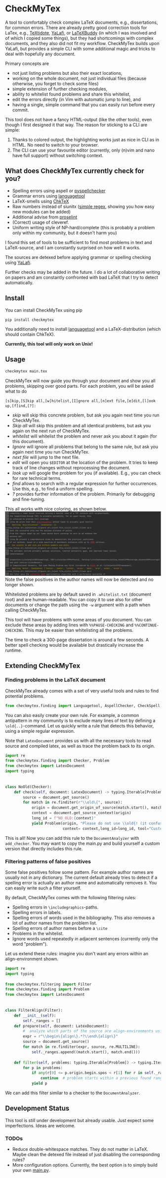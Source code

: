 # CheckMyTex

A tool to comfortably check complex LaTeX documents, e.g., dissertations, for common errors.
There are already pretty good correction tools for LaTex, e.g., [TeXtidote](https://github.com/sylvainhalle/textidote),
[YaLafi](https://github.com/matze-dd/YaLafi), or [LaTeXBuddy](https://gitlab.com/LaTeXBuddy/LaTeXBuddy) (in which I was
involved and of which I copied some things), but they had shortcomings with complex documents, and they also did not
fit my workflow. CheckMyTex builds upon YaLafi, but provides a simple CLI with some additional magic and tricks to deal
with hopefully any document.

Primary concepts are
* not just listing problems but also their exact locations,
* working on the whole document, not just individual files (because otherwise, you forget to check some files)
* simple extension of further checking modules,
* ability to whitelist found problems and share this whitelist,
* edit the errors directly (in Vim with automatic jump to line), and
* having a single, simple command that you can easily run before every commit.

This tool does not have a fancy HTML-output (like the other tools), even though I first designed it that way.
The reason for sticking to a CLI are simple:
1. Thanks to colored output, the highlighting works just as nice in CLI as in HTML. No need to switch to your browser.
2. The CLI can use your favourite editor (currently, only (n)vim and nano have full support) without switching context.

## What does CheckMyTex currently check for you?

* Spelling errors using aspell or [pyspellchecker](https://pypi.org/project/pyspellchecker/)
* Grammar errors using [languagetool](https://languagetool.org/)
* LaTeX-smells using [ChkTeX](https://www.nongnu.org/chktex/)
* Raw numbers instead of siunitx ([simple regex](checkmytex/finding/siunitx.py), showing you how easy new modules can be added)
* Additional advise from [proselint](https://github.com/amperser/proselint)
* (Correct) usage of cleveref.
* Uniform writing style of NP-hard/complete (this is probably a problem only within my community, but it doesn't harm you)

I found this set of tools to be sufficient to find most problems in text and LaTeX-source, and I am constantly
surprised on how well it works.

The sources are detexed before applying grammar or spelling checking using [YaLafi](https://github.com/matze-dd/YaLafi).

Further checks may be added in the future. I do a lot of collaborative writing on papers and am constantly confronted
with bad LaTeX that I try to detect automatically.

## Install

You can install CheckMyTex using pip
```
pip install checkmytex
```

You additionally need to install [languagetool](https://languagetool.org/) and a LaTeX-distribution (which should
contain ChkTeX). 

**Currently, this tool will only work on Unix!**


## Usage

```bash
checkmytex main.tex
```

CheckMyTex will now guide you through your document and show you all problems, skipping over good parts.
For each problem, you will be asked what to do
```
[s]kip,[S]kip all,[w]hitelist,[I]gnore all,[n]ext file,[e]dit,[l]ook up,[f]ind,[?]:
```
* *skip* will skip this concrete problem, but ask you again next time you run CheckMyTex.
* *Skip all* will skip this problem and all identical problems, but ask you again on the next run of CheckMyTex.
* *whitelist* will whitelist the problem and never ask you about it again (for this document).
* *Ignore* will ignore all problems that belong to the same rule, but ask you again next time you run CheckMyTex.
* *next file* will jump to the next file.
* *edit* will open you `$EDITOR` at the location of the problem. It tries to keep track of line changes without reprocessing the document.
* *look up* will google the problem for you (if available). E.g., you can check for rare technical terms.
* *find* allows to search with a regular expression for further occurrences. Use this, e.g., to find a uniform spelling.
* *?* provides further information of the problem. Primarily for debugging and fine-tuning.

This all works with nice coloring, as shown below.
![cli](./.cli_example.jpeg)
Note the false positives in the author names will now be detected and no longer shown.

Whitelisted problems are by default saved in `.whitelist.txt` (document root) and are human-readable.
You can copy it to use also for other documents or change the path using the `-w` argument with a path when calling
CheckMyTex.

This tool will have problems with some areas of you document. You can exclude these areas by adding lines with
`%%PAUSE-CHECKING` and `%%CONTINUE-CHECKING`. This may be easier than whitelisting all the problems.

The time to check a 300-page dissertation is around a few seconds. A better spell checking would be available but
drastically increase the runtime.

## Extending CheckMyTex

### Finding problems in the LaTeX document

CheckMyTex already comes with a set of very useful tools and rules to find potential problems.
```python
from checkmytex.finding import Languagetool, AspellChecker, CheckSpell, UniformNpHard, Cleveref, Proselint, SiUnitx
```
You can also easily create your own rule. For example, a common antipattern in my community is to exclude many lines
of text by defining a `\old{..}`-command.
Let us quickly write a rule that detects this behavior, using a simple regular expression.

Note that `LatexDocument` provides us with all the necessary tools to read source and compiled latex, as well as
trace the problem back to its origin.

```python
import re
from checkmytex.finding import Checker, Problem
from checkmytex import LatexDocument
import typing


class NoOld(Checker):
    def check(self, document: LatexDocument) -> typing.Iterable[Problem]:
        source = document.get_source()
        for match in re.finditer(r"\\old\{", source):
            origin = document.get_origin_of_source(match.start(), match.end())
            context = document.get_source_context(origin)
            long_id = f"NO_OLD:{context}"
            yield Problem(origin, "Please do not use \\old{! (it confuses highlighting)",
                          context= context,long_id=long_id, tool="CustomNoOld", rule="NO_OLD")
```
This is all!
Now you can add this rule to the `DocumentAnalyzer` with `add_checker`.
You may want to copy the main.py and build yourself a custom version that directly includes this rule.

### Filtering patterns of false positives

Some false positives follow some pattern. For example author names are usually not in any dictionary.
The current default already tries to detect if a spelling error is actually an author name and automatically removes
it. You can easily write such a filter yourself.

By default, CheckMyTex comes with the following filtering rules:
* Spelling errors in `\includegraphics`-paths.
* Spelling errors in labels.
* Spelling errors of words used in the bibliography. This also removes a lot of author names from the problem list.
* Spelling errors of author names before a `\cite`
* Problems in the whitelist.
* Ignore words used repeatedly in adjacent sentences (currently only the word "problem").

Let us extend these rules: imagine you don't want any errors within an align-environment shown.

```python
import re
import typing

from checkmytex.filtering import Filter
from checkmytex.finding import Problem
from checkmytex import LatexDocument


class FilterAlign(Filter):
    def __init__(self):
        self._ranges = []
    def prepare(self, document: LatexDocument):
        #  analyze which parts of the source are align-environments using a regular expression
        expr = r"\\begin\{align\}.*?\\end\{align\}"
        source = document.get_source()
        for match in re.finditer(expr, source, re.MULTILINE):
            self._ranges.append((match.start(), match.end()))

    def filter(self, problems: typing.Iterable[Problem]) -> typing.Iterable[Problem]:
        for p in problems:
            if any(r[0] <= p.origin.begin.spos < r[1] for r in self._ranges):
                continue  # problem starts within a previous found range of an align-environment
            yield p
```

We can add this filter similar to a checker to the `DocumentAnalyzer`.

## Development Status

This tool is still under development but already usable. Just expect some imperfections. Ideas are welcome.

### TODOs

* Reduce double-whitespace matches. They do not matter in LaTeX. Maybe clean the detexed file instead of just disabling the corresponding rules?
* More configuration options. Currently, the best option is to simply build your own [main.py](./checkmytex/main.py).